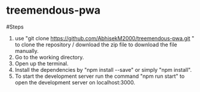 # treemendous-pwa

#Steps
1. use "git clone https://github.com/AbhisekM2000/treemendous-pwa.git " to clone the repository / download the zip file to download the file manually.
2. Go to the working directory.
3. Open up the terminal.
4. Install the dependencies by "npm install --save" or simply "npm install".
5. To start the development server run the command "npm run start" to open the development server on localhost:3000.
